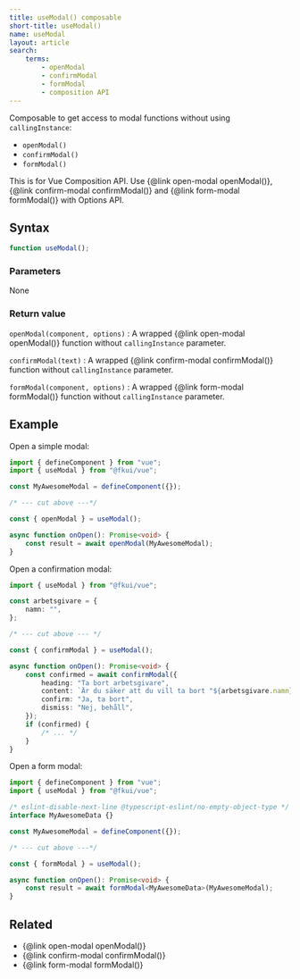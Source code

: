 ```yaml
---
title: useModal() composable
short-title: useModal()
name: useModal
layout: article
search:
    terms:
        - openModal
        - confirmModal
        - formModal
        - composition API
---
```


Composable to get access to modal functions without using `callingInstance`:

- `openModal()`
- `confirmModal()`
- `formModal()`

This is for Vue Composition API.
Use {@link open-modal openModal()}, {@link confirm-modal confirmModal()} and {@link form-modal formModal()} with Options API.

## Syntax

```ts nocompile
function useModal();
```

### Parameters

None

### Return value

`openModal(component, options)`
: A wrapped {@link open-modal openModal()} function without `callingInstance` parameter.

`confirmModal(text)`
: A wrapped {@link confirm-modal confirmModal()} function without `callingInstance` parameter.

`formModal(component, options)`
: A wrapped {@link form-modal formModal()} function without `callingInstance` parameter.

## Example

Open a simple modal:

```ts
import { defineComponent } from "vue";
import { useModal } from "@fkui/vue";

const MyAwesomeModal = defineComponent({});

/* --- cut above ---*/

const { openModal } = useModal();

async function onOpen(): Promise<void> {
    const result = await openModal(MyAwesomeModal);
}
```

Open a confirmation modal:

```ts
import { useModal } from "@fkui/vue";

const arbetsgivare = {
    namn: "",
};

/* --- cut above --- */

const { confirmModal } = useModal();

async function onOpen(): Promise<void> {
    const confirmed = await confirmModal({
        heading: "Ta bort arbetsgivare",
        content: `Är du säker att du vill ta bort "${arbetsgivare.namn}"?`,
        confirm: "Ja, ta bort",
        dismiss: "Nej, behåll",
    });
    if (confirmed) {
        /* ... */
    }
}
```

Open a form modal:

```ts
import { defineComponent } from "vue";
import { useModal } from "@fkui/vue";

/* eslint-disable-next-line @typescript-eslint/no-empty-object-type */
interface MyAwesomeData {}

const MyAwesomeModal = defineComponent({});

/* --- cut above ---*/

const { formModal } = useModal();

async function onOpen(): Promise<void> {
    const result = await formModal<MyAwesomeData>(MyAwesomeModal);
}
```

## Related

- {@link open-modal openModal()}
- {@link confirm-modal confirmModal()}
- {@link form-modal formModal()}
